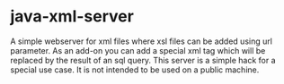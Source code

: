 java-xml-server
===============
A simple webserver for xml files where xsl files can be added using url parameter. As an add-on you can add a special xml tag which will be replaced by the result of an sql query. This server is a simple hack for a special use case. It is not intended to be used on a public machine.
